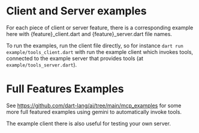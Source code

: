 # Client and Server examples

For each piece of client or server feature, there is a corresponding example
here with {feature}_client.dart and {feature}_server.dart file names.

To run the examples, run the client file directly, so for instance
`dart run example/tools_client.dart` with run the example client which invokes
tools, connected to the example server that provides tools
(at `example/tools_server.dart`).

# Full Features Examples

See https://github.com/dart-lang/ai/tree/main/mcp_examples for some more full
featured examples using gemini to automatically invoke tools.

The example client there is also useful for testing your own server.
